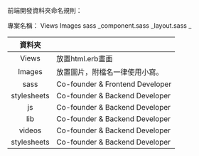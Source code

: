 前端開發資料夾命名規則：

專案名稱：
Views
Images
sass
_component.sass
_layout.sass
_




|    資料夾    |                                   | 
|:-----------:|:----------------------------------|
| Views       | 放置html.erb畫面                   |
| Images      | 放置圖片，附檔名一律使用小寫。          |
| sass        | Co-founder & Frontend Developer   |
| stylesheets | Co-founder & Backend Developer    |
| js          | Co-founder & Backend Developer    |
| lib	      | Co-founder & Backend Developer    |
| videos      | Co-founder & Backend Developer    |
| stylesheets | Co-founder & Backend Developer    |

